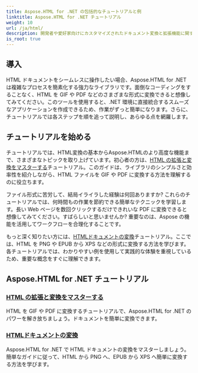 ```yaml
---
title: Aspose.HTML for .NET の包括的なチュートリアルと例
linktitle: Aspose.HTML for .NET チュートリアル
weight: 10
url: /ja/html/
description: 開発者や愛好家向けにカスタマイズされたドキュメント変換と拡張機能に関する包括的なチュートリアルを使用して、Aspose.HTML for .NET の可能性を最大限に引き出します。
is_root: true
---
```

## 導入

HTML ドキュメントをシームレスに操作したい場合、Aspose.HTML for .NET は複雑なプロセスを簡素化する強力なライブラリです。面倒なコーディングをすることなく、HTML を GIF や PDF などのさまざまな形式に変換できると想像してみてください。このツールを使用すると、.NET 環境に直接統合するスムーズなアプリケーションを作成できるため、作業がずっと簡単になります。さらに、チュートリアルでは各ステップを順を追って説明し、あらゆる点を網羅します。

## チュートリアルを始める

チュートリアルでは、HTML変換の基本からAspose.HTMLのより高度な機能まで、さまざまなトピックを取り上げています。初心者の方は、[HTML の拡張と変換をマスターする](./mastering-html-extensions-and-conversions/)チュートリアル。このガイドは、ライブラリのシンプルさと効率性を紹介しながら、HTML ファイルを GIF や PDF に変換する方法を理解するのに役立ちます。 

ファイル形式に苦労して、結局イライラした経験は何回ありますか? これらのチュートリアルでは、何時間もの作業を節約できる簡単なテクニックを学習します。長い Web ページを数回クリックするだけできれいな PDF に変換できると想像してみてください。すばらしいと思いませんか? 重要なのは、Aspose の機能を活用してワークフローを合理化することです。

もっと深く知りたい方には、[HTMLドキュメントの変換](./converting-html-documents/)チュートリアル。ここでは、HTML を PNG や EPUB から XPS などの形式に変換する方法を学びます。各チュートリアルでは、わかりやすい例を使用して実践的な体験を重視しているため、重要な概念をすぐに理解できます。 

## Aspose.HTML for .NET チュートリアル
### [HTML の拡張と変換をマスターする](./mastering-html-extensions-and-conversions/)
HTML を GIF や PDF に変換するチュートリアルで、Aspose.HTML for .NET のパワーを解き放ちましょう。ドキュメントを簡単に変換できます。
### [HTMLドキュメントの変換](./converting-html-documents/)
Aspose.HTML for .NET で HTML ドキュメントの変換をマスターしましょう。簡単なガイドに従って、HTML から PNG へ、EPUB から XPS へ簡単に変換する方法を学びます。